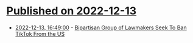 # [Published on 2022-12-13](index.md)

* [2022-12-13, 16:49:00](https://news.slashdot.org/story/22/12/13/1649240/bipartisan-group-of-lawmakers-seek-to-ban-tiktok-from-the-us?utm_source=rss1.0mainlinkanon&utm_medium=feed) - [Bipartisan Group of Lawmakers Seek To Ban TikTok From the US](https://news.slashdot.org/story/22/12/13/1649240/bipartisan-group-of-lawmakers-seek-to-ban-tiktok-from-the-us?utm_source=rss1.0mainlinkanon&utm_medium=feed)
